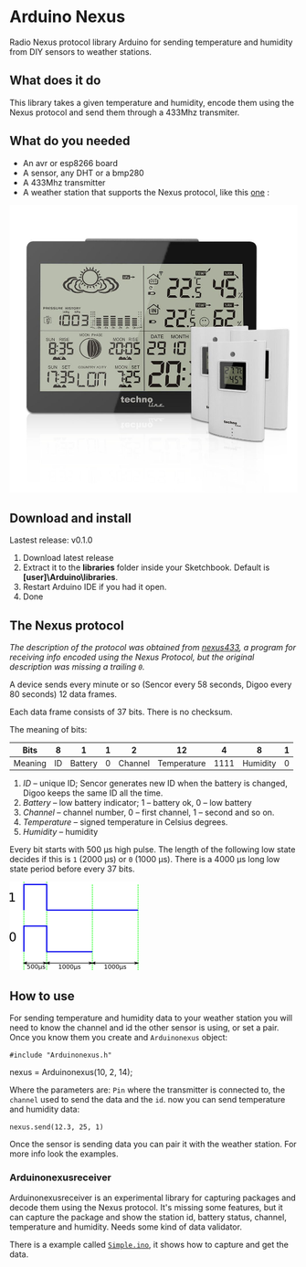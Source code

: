 # Arduino Nexus

Radio Nexus protocol library Arduino for sending temperature and humidity from DIY sensors to weather stations.

## What does it do

This library takes a given temperature and humidity, encode them using the Nexus protocol and send them through a 433Mhz transmiter.


## What do you needed

- An avr or esp8266 board
- A sensor, any DHT or a bmp280
- A 433Mhz transmitter
- A weather station that supports the Nexus protocol, like this [one](https://www.amazon.es/GARNI-WS-6760-estaci%C3%B3n-metereol%C3%B3gica/dp/B00PLNQ8KW) :

![weather station](img/ws.jpg  "Weather Station")


## Download and install

Lastest release: v0.1.0

1. Download latest release
2. Extract it to the **libraries** folder inside your Sketchbook. Default is **[user]\Arduino\libraries**.
3. Restart Arduino IDE if you had it open.
4. Done


## The Nexus protocol

*The description of the protocol was obtained from [nexus433](https://github.com/aquaticus/nexus433), a program for receiving info encoded using the Nexus Protocol, but the original description was missing a trailing `0`.*

A device sends every minute or so (Sencor every 58 seconds, Digoo every 80 seconds) 12 data frames.

Each data frame consists of 37 bits. There is no checksum.

The meaning of bits:

| Bits    | 8  | 1       | 1 | 2       | 12          | 4    | 8        | 1 |
|---------|----|---------|---|---------|-------------|------|----------|---|
| Meaning | ID | Battery | 0 | Channel | Temperature | 1111 | Humidity | 0 |

1. *ID* &ndash; unique ID; Sencor generates new ID when the battery is changed, Digoo keeps the same ID all the time.
2. *Battery* &ndash; low battery indicator; 1 &ndash; battery ok, 0 &ndash; low battery
3. *Channel* &ndash; channel number, 0 &ndash; first channel, 1 &ndash; second and so on.
4. *Temperature* &ndash; signed temperature in Celsius degrees.
5. *Humidity* &ndash; humidity

Every bit starts with 500 µs high pulse. The length of the following low
state decides if this is `1` (2000 µs) or `0` (1000 µs).
There is a 4000 µs long low state period before every 37 bits.

![Nexus protocol timing](img/nexus_protocol.png)


## How to use

For sending temperature and humidity data to your weather station you will need to know the channel and id the other sensor is using, or set a pair. Once you know them you create and `Arduinonexus` object:

	#include "Arduinonexus.h"

  nexus = Arduinonexus(10, 2, 14);
	
Where the parameters are: `Pin` where the transmitter is connected to, the `channel` used to send the data and the `id`. now you can send temperature and humidity data:

	nexus.send(12.3, 25, 1)
	
Once the sensor is sending data you can pair it with the weather station. For more info look the examples.


### Arduinonexusreceiver

Arduinonexusreceiver is an experimental library for capturing packages and decode them using the Nexus protocol. It's missing some features, but it can capture the package and show the station id, battery status, channel, temperature and humidity. Needs some kind of data validator. 

There is a example called [`Simple.ino`](https://github.com/jorgegarciadev/Arduinonexus/blob/master/Examples/Recieve/Simple/Simple.ino), it shows how to capture and get the data.